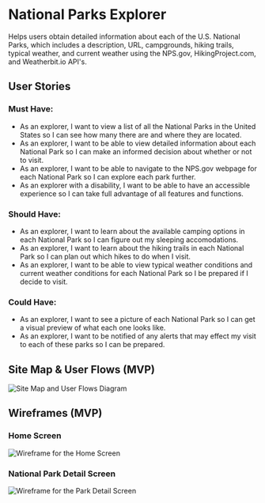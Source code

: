 # National Parks Explorer
Helps users obtain detailed information about each of the U.S. National Parks, which includes a description, URL, campgrounds, hiking trails, typical weather, and current weather using the NPS.gov, HikingProject.com, and Weatherbit.io API's.

## User Stories
### Must Have:
- As an explorer, I want to view a list of all the National Parks in the United States so I can see how many there are and where they are located.
- As an explorer, I want to be able to view detailed information about each National Park so I can make an informed decision about whether or not to visit.
- As an explorer, I want to be able to navigate to the NPS.gov webpage for each National Park so I can explore each park further.
- As an explorer with a disability, I want to be able to have an accessible experience so I can take full advantage of all features and functions.
### Should Have:
- As an explorer, I want to learn about the available camping options in each National Park so I can figure out my sleeping accomodations.
- As an explorer, I want to learn about the hiking trails in each National Park so I can plan out which hikes to do when I visit.
- As an explorer, I want to be able to view typical weather conditions and current weather conditions for each National Park so I be prepared if I decide to visit.
### Could Have:
- As an explorer, I want to see a picture of each National Park so I can get a visual preview of what each one looks like. 
- As an explorer, I want to be notified of any alerts that may effect my visit to each of these parks so I can be prepared. 

## Site Map & User Flows (MVP)
![Site Map and User Flows Diagram](https://imgur.com/2RwjTt3.png)

## Wireframes (MVP)
### Home Screen
![Wireframe for the Home Screen](https://imgur.com/8tWegnB.png)

### National Park Detail Screen
![Wireframe for the Park Detail Screen](https://imgur.com/H3zEk3E.png)

